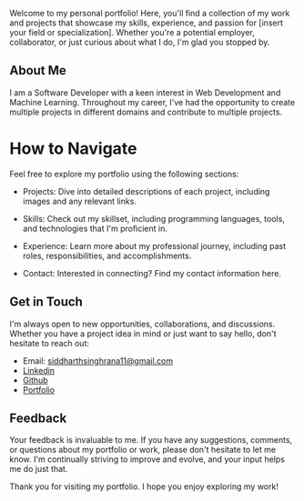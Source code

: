 Welcome to my personal portfolio! Here, you'll find a collection of my work and projects that showcase my skills, experience, and passion for [insert your field or specialization]. Whether you're a potential employer, collaborator, or just curious about what I do, I'm glad you stopped by.

## About Me
I am a Software Developer with a keen interest in Web Development and Machine Learning. Throughout my career, I've had the opportunity to create multiple projects in different domains and contribute to multiple projects.

# How to Navigate
Feel free to explore my portfolio using the following sections:

- Projects: Dive into detailed descriptions of each project, including images and any relevant links.

- Skills: Check out my skillset, including programming languages, tools, and technologies that I'm proficient in.

- Experience: Learn more about my professional journey, including past roles, responsibilities, and accomplishments.

- Contact: Interested in connecting? Find my contact information here.

## Get in Touch
I'm always open to new opportunities, collaborations, and discussions. Whether you have a project idea in mind or just want to say hello, don't hesitate to reach out:

- Email: siddharthsinghrana11@gmail.com
- [Linkedin](https://www.linkedin.com/in/siddharthsinghrana11/)
- [Github](https://github.com/NIXBLACK11/)
- [Portfolio](https://siddharth-dev-portfolio.netlify.app/)

## Feedback
Your feedback is invaluable to me. If you have any suggestions, comments, or questions about my portfolio or work, please don't hesitate to let me know. I'm continually striving to improve and evolve, and your input helps me do just that.

Thank you for visiting my portfolio. I hope you enjoy exploring my work!